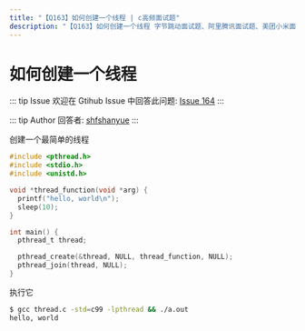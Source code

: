 ```yaml
---
title: "【Q163】如何创建一个线程 | c高频面试题"
description: "【Q163】如何创建一个线程 字节跳动面试题、阿里腾讯面试题、美团小米面试题。"
---
```


# 如何创建一个线程

::: tip Issue
欢迎在 Gtihub Issue 中回答此问题: [Issue 164](https://github.com/shfshanyue/Daily-Question/issues/164)
:::

::: tip Author
回答者: [shfshanyue](https://github.com/shfshanyue)
:::

创建一个最简单的线程

```c
#include <pthread.h>
#include <stdio.h>
#include <unistd.h>

void *thread_function(void *arg) {
  printf("hello, world\n");
  sleep(10);
}

int main() {
  pthread_t thread;

  pthread_create(&thread, NULL, thread_function, NULL);
  pthread_join(thread, NULL);
}
```

执行它

```bash
$ gcc thread.c -std=c99 -lpthread && ./a.out
hello, world
```
